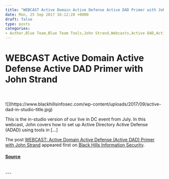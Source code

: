 ```yaml
---
title: "WEBCAST Active Domain Active Defense Active DAD Primer with John Strand"
date: Mon, 25 Sep 2017 16:12:28 +0000
draft: false
type: posts
categories: 
- Author,Blue Team,Blue Team Tools,John Strand,Webcasts,Active DAD,Active Defense Harbinger Distribution,Active Directory Active Defense,ADAD,ADHD,honey accounts
---
```

# WEBCAST Active Domain Active Defense Active DAD Primer with John Strand

<br/>

<br/>
![](https://www.blackhillsinfosec.com/wp-content/uploads/2017/09/active-dad-in-studio-title.jpg)

This is the in-studio version of our live in DC event from July. In this webcast, John covers how to set up Active Directory Active Defense (ADAD) using tools in \[…\]

The post [WEBCAST: Active Domain Active Defense (Active DAD) Primer with John Strand](https://www.blackhillsinfosec.com/webcast-active-domain-active-defense-active-dad-primer-john-strand/) appeared first on [Black Hills Information Security](https://www.blackhillsinfosec.com).

#### [Source](https://www.blackhillsinfosec.com/webcast-active-domain-active-defense-active-dad-primer-john-strand/)

<br/>
---
